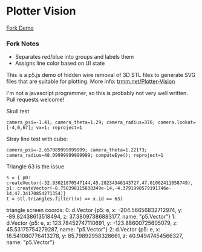 # Plotter Vision

[Fork Demo](https://mattmcw.github.io/plotter-vision/)

### Fork Notes

* Separates red/blue into groups and labels them
* Assigns line color based on UI state

This is a p5.js demo of hidden wire removal of 3D STL files
to generate SVG files that are suitable for plotting.
More info: [trmm.net/Plotter-Vision](https://trmm.net/Plotter-Vision/)

I'm not a javascript programmer, so this is probably not very well written.
Pull requests welcome!

Skull test
```
camera_psi=-1.41; camera_theta=1.29; camera_radius=376; camera.lookat=[-4,0,67]; vx=1; reproject=1
```

Stray line test with cube:
```
camera_psi=-2.657989999999999; camera_theta=1.22173; camera_radius=48.09999999999999; computeEye(); reproject=1
```

Triangle 63 is the issue

```
s = { p0: createVector(-32.93021870547144,45.28234346143727,47.01062411058749), p1: createVector(-8.758398115838349e-14,-4.3791990579191746e-14,47.34170854271354)}
t = stl.triangles.filter((x) => x.id == 63)
```

triangle screen coords:
0: d.Vector {p5: e, x: -204.56656832712974, y: -89.82438613518494, z: 37.38097386883177, name: "p5.Vector"}
1: d.Vector {p5: e, x: 123.78452747110691, y: -123.88600725605079, z: 45.53175754279287, name: "p5.Vector"}
2: d.Vector {p5: e, x: 18.541080776413278, y: 85.79892958328661, z: 40.94947454566327, name: "p5.Vector"}
